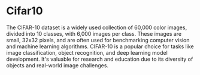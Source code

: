 # Cifar10

The CIFAR-10 dataset is a widely used collection of 60,000 color images, divided into 10 classes, with 6,000 images per class. These images are small, 32x32 pixels, and are often used for benchmarking computer vision and machine learning algorithms. CIFAR-10 is a popular choice for tasks like image classification, object recognition, and deep learning model development. It's valuable for research and education due to its diversity of objects and real-world image challenges.
